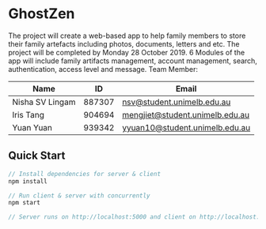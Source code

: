 # GhostZen

The project will create a web-based app to help family members to store their family artefacts including photos, documents, letters and etc. The project will be completed by Monday 28 October 2019. 6 Modules of the app will include family artifacts management, account management, search, authentication, access level and message.
Team Member:

   |Name|ID|Email|
   | --- | --- | --- |
   | Nisha SV Lingam | 887307 | nsv@student.unimelb.edu.au |
   | Iris Tang | 904694 | mengjiet@student.unimelb.edu.au |
   | Yuan Yuan | 939342 | yyuan10@student.unimelb.edu.au |
  
    
## Quick Start

```javascript
// Install dependencies for server & client
npm install 

// Run client & server with concurrently
npm start

// Server runs on http://localhost:5000 and client on http://localhost:3000

